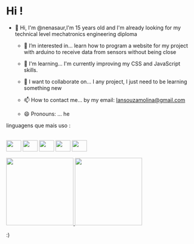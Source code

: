 # Hi !

- 👋 Hi, I'm @nenasaur,I'm 15 years old and I'm already looking for my technical level mechatronics engineering diploma

  - 👀 I’m interested in…
learn how to program a website for my project with arduino to receive data from sensors without being close

  - 🌱 I'm learning...
 I'm currently improving my CSS and JavaScript skills. 

  - 💞️ I want to collaborate on…
I any project, I just need to be learning something new

  - 📫 How to contact me…
by my email: Iansouzamolina@gmail.com

  - 😄 Pronouns: …
he

 linguagens que mais uso :
<div style="display: inline_block"><br>
<img align="center" height="30" width="40" src="https://cdn.jsdelivr.net/gh/devicons/devicon@latest/icons/arduino/arduino-original-wordmark.svg" />
<img align="center" height="30" width="40" src="https://cdn.jsdelivr.net/gh/devicons/devicon@latest/icons/html5/html5-original-wordmark.svg" />
<img align="center" height="30" width="40"  src="https://cdn.jsdelivr.net/gh/devicons/devicon@latest/icons/css3/css3-original-wordmark.svg" />   
<img align="center" height="30" width="40" src="https://cdn.jsdelivr.net/gh/devicons/devicon@latest/icons/python/python-original-wordmark.svg" />
<img align="center" height="30" width="40" src="https://cdn.jsdelivr.net/gh/devicons/devicon@latest/icons/javascript/javascript-original.svg" />       
  </div>

<br>

<div>
  <a href="https://nenasaur">
    <img height="180em" src="https://github-readme-stats.vercel.app/api?username=nenasaur&show_icons=true&theme=tokyonight&include_all_commits=1&count_private=1"/>
    <img height="180em" src="https://github-readme-stats.vercel.app/api/top-langs/?username=nenasaur&layout=compact&langs_count=16&theme=tokyonight"/>
  </a>
</div>
                


 :)
<!---
nenasaur/nenasaur is a ✨ special ✨ repository because its `README.md` (this file) appears on your GitHub profile.
You can click the Preview link to take a look at your changes.
--->
